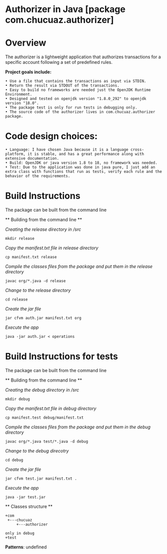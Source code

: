 Authorizer in Java [package com.chucuaz.authorizer]
===========================================

# Overview

The authorizer is a lightweight application that authorizes transactions for a specific account following a set of predefined rules.

**Project goals include:**

    • Use a file that contains the transactions as input via STDIN.
    • Return the result via STDOUT of the transactions.
    • Easy to build no frameworks are needed just the OpenJDK Runtime Environment.
    • Designed and tested on openjdk version "1.8.0_292" to openjdk version "18.0".
    • The package test is only for run tests in debugging only.
    • The source code of the authorizer lives in com.chucuaz.authorizer package.

# Code design choices:

    • Language: I have chosen Java because it is a language cross-platform, it is stable, and has a great performance along with extensive documentation.
    • Build: OpenJDK or java version 1.8 to 18, no framework was needed.
    • Test: Due to the application was done in java pure, I just add an extra class with functions that run as tests, verify each rule and the behavior of the requirements.

# Build Instructions

The package can be built from the command line

** Building from the command line **

*Creating the release directory in /src*

    mkdir release

*Copy the manifest.txt file in release directory*

    cp manifest.txt release

*Compile the classes files from the package and put them in the release directory*

    javac org/*.java -d release

*Change to the release directory*

    cd release

*Create the jar file*

    jar cfvm auth.jar manifest.txt org

*Execute the app*

    java -jar auth.jar < operations

# Build Instructions for tests

The package can be built from the command line

** Building from the command line **

*Creating the debug directory in /src*

    mkdir debug

*Copy the manifest.txt file in debug directory*

    cp manifest.test debug/manifest.txt

*Compile the classes files from the package and put them in the debug directory*

    javac org/*.java test/*.java -d debug

*Change to the debug direcotry*

    cd debug

*Create the jar file*

    jar cfvm test.jar manifest.txt .

*Execute the app*

    java -jar test.jar

** Classes structure **

    +com
     +---chucuaz
         +---authorizer
    
    only in debug
    +test

**Patterns**:
undefined